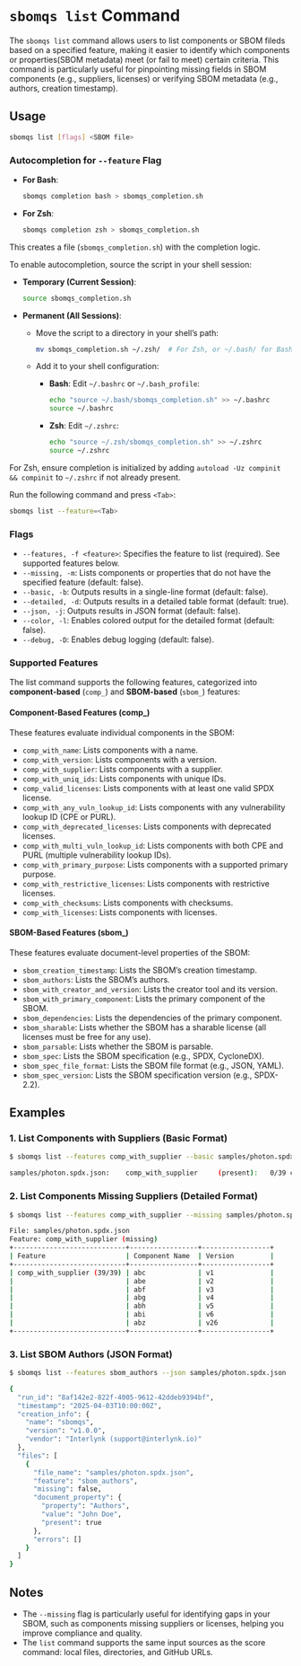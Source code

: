 # `sbomqs list` Command

The `sbomqs list` command allows users to list components or SBOM fileds based on a specified feature, making it easier to identify which components or properties(SBOM metadata) meet (or fail to meet) certain criteria. This command is particularly useful for pinpointing missing fields in SBOM components (e.g., suppliers, licenses) or verifying SBOM metadata (e.g., authors, creation timestamp).

## Usage

```bash
sbomqs list [flags] <SBOM file>
```

### Autocompletion for `--feature` Flag

- **For Bash**:

  ```bash
  sbomqs completion bash > sbomqs_completion.sh
  ```

- **For Zsh**:

  ```bash
  sbomqs completion zsh > sbomqs_completion.sh
  ```

This creates a file (`sbomqs_completion.sh`) with the completion logic.

To enable autocompletion, source the script in your shell session:

- **Temporary (Current Session)**:

  ```bash
  source sbomqs_completion.sh
  ```

- **Permanent (All Sessions)**:

  - Move the script to a directory in your shell’s path:

    ```bash
    mv sbomqs_completion.sh ~/.zsh/  # For Zsh, or ~/.bash/ for Bash
    ```

  - Add it to your shell configuration:
    - **Bash**: Edit `~/.bashrc` or `~/.bash_profile`:
  
      ```bash
      echo "source ~/.bash/sbomqs_completion.sh" >> ~/.bashrc
      source ~/.bashrc
      ```

    - **Zsh**: Edit `~/.zshrc`:

      ```bash
      echo "source ~/.zsh/sbomqs_completion.sh" >> ~/.zshrc
      source ~/.zshrc
      ```

For Zsh, ensure completion is initialized by adding `autoload -Uz compinit && compinit` to `~/.zshrc` if not already present.

Run the following command and press `<Tab>`:

```bash
sbomqs list --feature=<Tab>
```

### Flags

- `--features, -f <feature>`: Specifies the feature to list (required). See supported features below.
- `--missing, -m`: Lists components or properties that do not have the specified feature (default: false).
- `--basic, -b`: Outputs results in a single-line format (default: false).
- `--detailed, -d`: Outputs results in a detailed table format (default: true).
- `--json, -j`: Outputs results in JSON format (default: false).
- `--color, -l`: Enables colored output for the detailed format (default: false).
- `--debug, -D`: Enables debug logging (default: false).

### Supported Features

The list command supports the following features, categorized into **component-based** (`comp_`) and **SBOM-based** (`sbom_`) features:

#### Component-Based Features (comp_)

These features evaluate individual components in the SBOM:

- `comp_with_name`: Lists components with a name.
- `comp_with_version`: Lists components with a version.
- `comp_with_supplier`: Lists components with a supplier.
- `comp_with_uniq_ids`: Lists components with unique IDs.
- `comp_valid_licenses`: Lists components with at least one valid SPDX license.
- `comp_with_any_vuln_lookup_id`: Lists components with any vulnerability lookup ID (CPE or PURL).
- `comp_with_deprecated_licenses`: Lists components with deprecated licenses.
- `comp_with_multi_vuln_lookup_id`: Lists components with both CPE and PURL (multiple vulnerability lookup IDs).
- `comp_with_primary_purpose`: Lists components with a supported primary purpose.
- `comp_with_restrictive_licenses`: Lists components with restrictive licenses.
- `comp_with_checksums`: Lists components with checksums.
- `comp_with_licenses`: Lists components with licenses.

#### SBOM-Based Features (sbom_)

These features evaluate document-level properties of the SBOM:

- `sbom_creation_timestamp`: Lists the SBOM’s creation timestamp.
- `sbom_authors`: Lists the SBOM’s authors.
- `sbom_with_creator_and_version`: Lists the creator tool and its version.
- `sbom_with_primary_component`: Lists the primary component of the SBOM.
- `sbom_dependencies`: Lists the dependencies of the primary component.
- `sbom_sharable`: Lists whether the SBOM has a sharable license (all licenses must be free for any use).
- `sbom_parsable`: Lists whether the SBOM is parsable.
- `sbom_spec`: Lists the SBOM specification (e.g., SPDX, CycloneDX).
- `sbom_spec_file_format`: Lists the SBOM file format (e.g., JSON, YAML).
- `sbom_spec_version`: Lists the SBOM specification version (e.g., SPDX-2.2).

## Examples

### 1. List Components with Suppliers (Basic Format)

```bash
$ sbomqs list --features comp_with_supplier --basic samples/photon.spdx.json

samples/photon.spdx.json:	 comp_with_supplier 	(present):	 0/39 components
```

### 2. List Components Missing Suppliers (Detailed Format)

```bash
$ sbomqs list --features comp_with_supplier --missing samples/photon.spdx.json

File: samples/photon.spdx.json
Feature: comp_with_supplier (missing)
+----------------------------+-----------------+-----------------+
| Feature                    | Component Name  | Version         |
+----------------------------+-----------------+-----------------+
| comp_with_supplier (39/39) | abc             | v1              |
|                            | abe             | v2              |
|                            | abf             | v3              |
|                            | abg             | v4              |
|                            | abh             | v5              |
|                            | abi             | v6              |
|                            | abz             | v26             |
+----------------------------+-----------------+-----------------+
```

### 3. List SBOM Authors (JSON Format)

```bash
$ sbomqs list --features sbom_authors --json samples/photon.spdx.json

{
  "run_id": "8af142e2-822f-4005-9612-42ddeb9394bf",
  "timestamp": "2025-04-03T10:00:00Z",
  "creation_info": {
    "name": "sbomqs",
    "version": "v1.0.0",
    "vendor": "Interlynk (support@interlynk.io)"
  },
  "files": [
    {
      "file_name": "samples/photon.spdx.json",
      "feature": "sbom_authors",
      "missing": false,
      "document_property": {
        "property": "Authors",
        "value": "John Doe",
        "present": true
      },
      "errors": []
    }
  ]
}
```

## Notes

- The `--missing` flag is particularly useful for identifying gaps in your SBOM, such as components missing suppliers or licenses, helping you improve compliance and quality.
- The `list` command supports the same input sources as the score command: local files, directories, and GitHub URLs.
